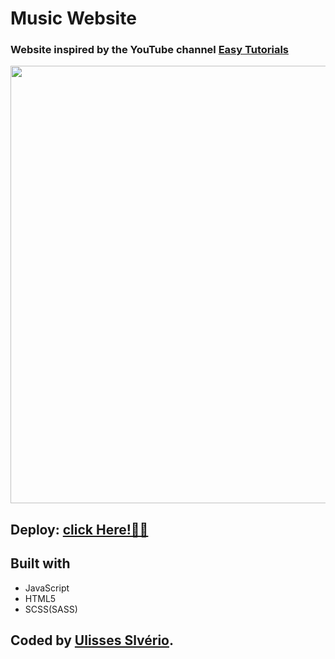 # Music Website

### Website inspired by the YouTube channel [Easy Tutorials](https://www.youtube.com/watch?v=w5fCIhI0FyE)
<div align='center'>
<img src='https://i.imgur.com/Ls5F4Wk.png' width='700px'/>
</div>

## Deploy: [click Here!👀🌐 ](https://music-website-chi.vercel.app/)

## Built with
- JavaScript
- HTML5
- SCSS(SASS) 


## Coded by [Ulisses Slvério](https://github.com/Odisseu93).
